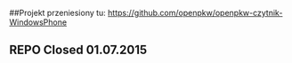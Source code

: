 ##Projekt przeniesiony tu:
https://github.com/openpkw/openpkw-czytnik-WindowsPhone
## REPO Closed 01.07.2015
